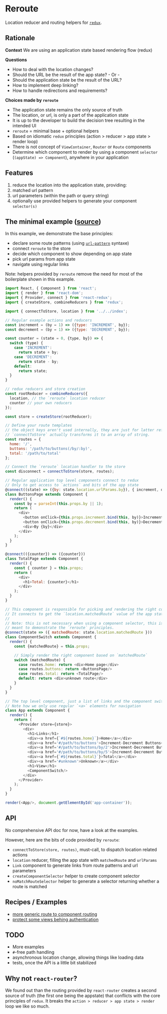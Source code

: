 # Reroute

Location reducer and routing helpers for [`redux`](https://github.com/rackt/redux).

## Rationale

**Context** We are using an application state based rendering flow (redux)

**Questions**
* How to deal with the location changes?
* Should the URL be the result of the app state?  - Or -
* Should the application state be the result of the URL?
* How to implement deep linking?
* How to handle redirections and requirements?

**Choices made by `reroute`**

* The application state remains the only source of truth
* The location, or url, is only a part of the application state
* It is up to the developer to build the decision tree resulting in the intended UI
* `reroute` = minimal base + optional helpers
* Based on idiomatic `redux` principles (action > reducer > app state > render loop)
* There is not concept of `ViewContainer`, `Router` or `Route` components
* Determine which component to render by using a component `selector` (`(appState) => Component`), anywhere in your application

## Features

1. reduce the location into the application state, providing:
  1. matched url pattern
  1. url parameters (within the path or query string)
1. optionally use provided helpers to generate your component `selector(s)`

## The minimal example ([source](./examples/minimalist/index.js))

In this example, we demonstrate the base principles:

* declare some route patterns (using [`url-pattern`](https://github.com/snd/url-pattern) syntaxe)
* connect `reroute` to the store
* decide which component to show depending on app state
* pick url params from app state
* navigate using regular links

Note: helpers provided by `reroute` remove the need for most of the boilerplate shown in this example.

```js
import React, { Component } from 'react';
import { render } from 'react-dom';
import { Provider, connect } from 'react-redux';
import { createStore, combineReducers } from 'redux';

import { connectToStore, location } from '../../index';

// Regular example actions and reducers
const increment = (by = 1) => ({type: 'INCREMENT', by});
const decrement = (by = 1) => ({type: 'DECREMENT', by});

const counter = (state = 0, {type, by}) => {
  switch (type) {
    case 'INCREMENT':
      return state + by;
    case 'DECREMENT':
      return state - by;
    default:
      return state;
  }
}

// redux reducers and store creation
const rootReducer = combineReducers({
  location, // the `reroute` location reducer
  counter // your own reducers
});

const store = createStore(rootReducer);

// Define your route templates
// the object keys aren't used internally, they are just for latter reference
// `connectToStore` actually transforms it to an array of string.
const routes = {
  home: '/',
  buttons: '/path/to/buttons(/by/:by)',
  total: '/path/to/total'
};

// Connect the `reroute` location handler to the store
const disconnect = connectToStore(store, routes);

// Regular application top level components connect to redux
// Only to get access to `actions` and bits of the app state
@connect((state) => ({by: state.location.urlParams.by}), { increment, decrement })
class ButtonsPage extends Component {
  render() {
    const by = parseInt(this.props.by || 1);
    return (
      <div>
        <button onClick={this.props.increment.bind(this, by)}>Increment</button>
        <button onClick={this.props.decrement.bind(this, by)}>Decrement</button>
        <div>By {by}</div>
      </div>
    );
  }
}

@connect(({counter}) => ({counter}))
class TotalPage extends Component {
  render() {
    const { counter } = this.props;
    return (
      <div>
        <h1>Total: {counter}</h1>
      </div>
    );
  }
}

// This component is responsible for picking and rendering the right component
// It connects to get the `location.matchedRoute` value of the app state
//
// Note: this is not necessary when using a component selector, this is only
// meant to demonstrate the `reroute` principles.
@connect(state => ({ matchedRoute: state.location.matchedRoute }))
class ComponentSwitch extends Component {
  render() {
    const {matchedRoute} = this.props;

    // Simply render the right component based on `matchedRoute`
    switch (matchedRoute) {
      case routes.home: return <div>Home page</div>
      case routes.buttons: return <ButtonsPage/>
      case routes.total: return <TotalPage/>
      default: return <div>unknown route</div>
    }
  }
}

// The top level component, just a list of links and the component switch
// Note how we only use regular `<a>` elements for navigation
class App extends Component {
  render() {
    return (
      <Provider store={store}>
        <div>
          <h1>Links</h1>
          <div><a href={`#${routes.home}`}>Home</a></div>
          <div><a href='#/path/to/buttons'>Increment-Decrement Buttons</a></div>
          <div><a href='#/path/to/buttons/by/2'>Increment-Decrement Buttons by 2</a></div>
          <div><a href='#/path/to/buttons/by/5'>Increment-Decrement Buttons by 5</a></div>
          <div><a href={`#${routes.total}`}>Total</a></div>
          <div><a href='#unknown'>Unknown</a></div>
          <h1>View</h1>
          <ComponentSwitch/>
        </div>
      </Provider>
    );
  }
}

render(<App/>, document.getElementById('app-container'));
```

## API

No comprehensive API doc for now, have a look at the examples.

However, here are the bits of code provided by `reroute`:

* `connectToStore(store, routes)`, must-call, to dispatch location related actions
* `location` reducer, filling the app state with `matchedRoute` and `urlParams`
* `Link` component to generate links from route patterns and url parameters
* `createComponentSelector` helper to create component selector
* `noMatchRouteSelector` helper to generate a selector returning whether a route is matched

## Recipes / Examples

* [more generic route to component routing](./examples/basic/)
* [protect some views behing authentication](./examples/authentication/)

## TODO

* More examples
* `#`-free path handling
* asynchronous location change, allowing things like loading data
* tests, once the API is a little bit stabilized

## Why not `react-router`?

We found out than the routing provided by `react-router` creates a second source
of truth (the first one being the appstate) that conflicts with the core principles of `redux`. It breaks the `action > reducer > app state > render` loop we like so much.
